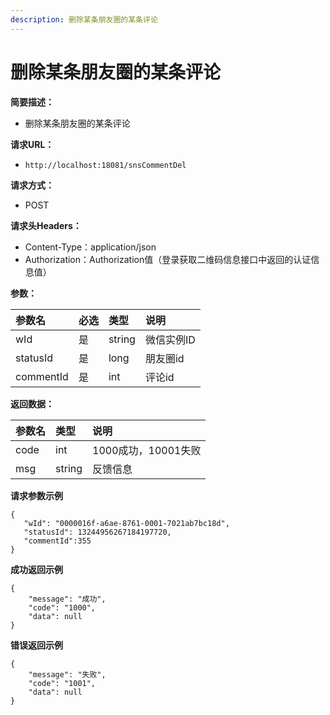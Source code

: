 ```yaml
---
description: 删除某条朋友圈的某条评论
---
```


# 删除某条朋友圈的某条评论

**简要描述：**

* 删除某条朋友圈的某条评论

**请求URL：**

* `http://localhost:18081/snsCommentDel`

**请求方式：**

* POST

**请求头Headers：**

* Content-Type：application/json
* Authorization：Authorization值（登录获取二维码信息接口中返回的认证信息值）

**参数：**

| 参数名 | 必选 | 类型 | 说明 |
| :--- | :--- | :--- | :--- |
| wId | 是 | string | 微信实例ID |
| statusId | 是 | long | 朋友圈id |
| commentId | 是 | int | 评论id |

**返回数据：**

| 参数名 | 类型 | 说明 |
| :--- | :--- | :--- |
| code | int | 1000成功，10001失败 |
| msg | string | 反馈信息 |

**请求参数示例**

```text
{
   "wId": "0000016f-a6ae-8761-0001-7021ab7bc18d",
   "statusId": 13244956267184197720,
   "commentId":355
}
```

**成功返回示例**

```text
{
    "message": "成功",
    "code": "1000",
    "data": null
}
```

**错误返回示例**

```text
{
    "message": "失败",
    "code": "1001",
    "data": null
}
```

